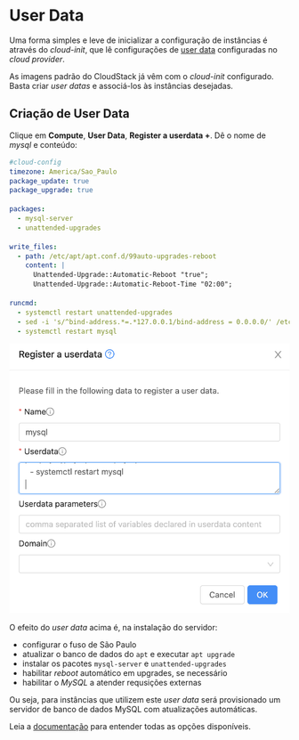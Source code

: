 # User Data

Uma forma simples e leve de inicializar a configuração de instâncias é através do _cloud-init_, que lê configurações de [user data](https://cloudinit.readthedocs.io/en/latest/reference/examples.html) configuradas no _cloud provider_.

As imagens padrão do CloudStack já vêm com o _cloud-init_ configurado. Basta criar _user datas_
e associá-los às instâncias desejadas.

## Criação de User Data

Clique em  __Compute__, __User Data__, __Register a userdata +__. Dê o nome de _mysql_ e conteúdo:

```yaml
#cloud-config
timezone: America/Sao_Paulo
package_update: true
package_upgrade: true

packages:
  - mysql-server
  - unattended-upgrades

write_files:
  - path: /etc/apt/apt.conf.d/99auto-upgrades-reboot
    content: |
      Unattended-Upgrade::Automatic-Reboot "true";
      Unattended-Upgrade::Automatic-Reboot-Time "02:00";

runcmd:
  - systemctl restart unattended-upgrades
  - sed -i 's/^bind-address.*=.*127.0.0.1/bind-address = 0.0.0.0/' /etc/mysql/mysql.conf.d/mysqld.cnf
  - systemctl restart mysql
```
![User-data](userdata.png)

O efeito do _user data_ acima é, na instalação do servidor:

- configurar o fuso de São Paulo
- atualizar o banco de dados do `apt` e executar `apt upgrade` 
- instalar os pacotes `mysql-server` e `unattended-upgrades`
- habilitar _reboot_ automático em upgrades, se necessário
- habilitar o _MySQL_ a atender requsições externas

Ou seja, para instâncias que utilizem este _user data_ será provisionado um servidor de banco de dados MySQL com atualizações automáticas.

Leia a [documentação](https://cloudinit.readthedocs.io/en/latest/reference/examples.html) para entender todas as opções disponíveis.